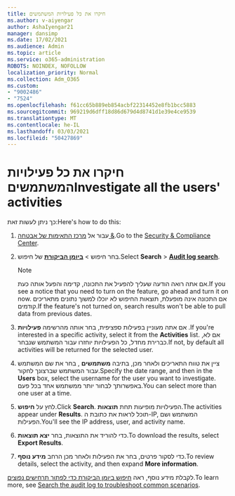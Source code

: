 ```yaml
---
title: חיקרו את כל פעילויות המשתמשים
ms.author: v-aiyengar
author: AshaIyengar21
manager: dansimp
ms.date: 17/02/2021
ms.audience: Admin
ms.topic: article
ms.service: o365-administration
ROBOTS: NOINDEX, NOFOLLOW
localization_priority: Normal
ms.collection: Adm_O365
ms.custom:
- "9002486"
- "7524"
ms.openlocfilehash: f61cc65b889eb854acbf22314452e8fb1bcc5883
ms.sourcegitcommit: 969219d6dff18d86d679d4d8741d1e39e4ce9539
ms.translationtype: MT
ms.contentlocale: he-IL
ms.lasthandoff: 03/03/2021
ms.locfileid: "50427869"
---
```

# <a name="investigate-all-the-users-activities"></a><span data-ttu-id="e1bf8-102">חיקרו את כל פעילויות המשתמשים</span><span class="sxs-lookup"><span data-stu-id="e1bf8-102">Investigate all the users' activities</span></span>

<span data-ttu-id="e1bf8-103">כך ניתן לעשות זאת:</span><span class="sxs-lookup"><span data-stu-id="e1bf8-103">Here's how to do this:</span></span>

1. <span data-ttu-id="e1bf8-104">עבור אל [מרכז התאימות של אבטחה &](https://go.microsoft.com/fwlink/p/?linkid=2077143).</span><span class="sxs-lookup"><span data-stu-id="e1bf8-104">Go to the [Security & Compliance Center](https://go.microsoft.com/fwlink/p/?linkid=2077143).</span></span>
1. <span data-ttu-id="e1bf8-105">בחר חיפוש  >  **[ביומן הביקורת](https://go.microsoft.com/fwlink/?linkid=2103759)** של חיפוש.</span><span class="sxs-lookup"><span data-stu-id="e1bf8-105">Select **Search** > **[Audit log search](https://go.microsoft.com/fwlink/?linkid=2103759)**.</span></span>
    > [!NOTE]
    > <span data-ttu-id="e1bf8-106">אם אתה רואה הודעה שעליך להפעיל את התכונה, קדימה והפעל אותה כעת.</span><span class="sxs-lookup"><span data-stu-id="e1bf8-106">If you see a notice that you need to turn on the feature, go ahead and turn it on now.</span></span> <span data-ttu-id="e1bf8-107">אם התכונה אינה מופעלת, תוצאות החיפוש לא יוכלו למשוך נתונים מתאריכים קודמים.</span><span class="sxs-lookup"><span data-stu-id="e1bf8-107">If the feature's not turned on, search results won't be able to pull data from previous dates.</span></span>

1. <span data-ttu-id="e1bf8-108">אם אתה מעוניין בפעילות ספציפית, בחר אותה מהרשימה **פעילויות** .</span><span class="sxs-lookup"><span data-stu-id="e1bf8-108">If you're interested in a specific activity, select it from the **Activities** list.</span></span> <span data-ttu-id="e1bf8-109">אם לא, כברירת מחדל, כל הפעילויות יוחזרו עבור המשתמש שנבחר.</span><span class="sxs-lookup"><span data-stu-id="e1bf8-109">If not, by default all activities will be returned for the selected user.</span></span>
1. <span data-ttu-id="e1bf8-110">ציין את טווח התאריכים ולאחר מכן, בתיבה **משתמשים** , בחר את שם המשתמש עבור המשתמש שברצונך לחקור.</span><span class="sxs-lookup"><span data-stu-id="e1bf8-110">Specify the date range, and then in the **Users** box, select the username for the user you want to investigate.</span></span> <span data-ttu-id="e1bf8-111">באפשרותך לבחור יותר ממשתמש אחד בכל פעם.</span><span class="sxs-lookup"><span data-stu-id="e1bf8-111">You can select more than one user at a time.</span></span>
1. <span data-ttu-id="e1bf8-112">לחץ על **חיפוש**.</span><span class="sxs-lookup"><span data-stu-id="e1bf8-112">Click **Search**.</span></span> <span data-ttu-id="e1bf8-113">הפעילויות מופיעות תחת **תוצאות**.</span><span class="sxs-lookup"><span data-stu-id="e1bf8-113">The activities appear under **Results**.</span></span> <span data-ttu-id="e1bf8-114">תוכל לראות את כתובת ה-IP, המשתמש ושם הפעילות.</span><span class="sxs-lookup"><span data-stu-id="e1bf8-114">You'll see the IP address, user, and activity name.</span></span>
1. <span data-ttu-id="e1bf8-115">כדי להוריד את התוצאות, בחר **יצא תוצאות**.</span><span class="sxs-lookup"><span data-stu-id="e1bf8-115">To download the results, select **Export Results**.</span></span>
1. <span data-ttu-id="e1bf8-116">כדי לסקור פרטים, בחר את הפעילות ולאחר מכן הרחב **מידע נוסף**.</span><span class="sxs-lookup"><span data-stu-id="e1bf8-116">To review details, select the activity, and then expand **More information**.</span></span>

<span data-ttu-id="e1bf8-117">לקבלת מידע נוסף, ראה [חיפוש ביומן הביקורת כדי לפתור תרחישים נפוצים](https://go.microsoft.com/fwlink/?linkid=2103944).</span><span class="sxs-lookup"><span data-stu-id="e1bf8-117">To learn more, see [Search the audit log to troubleshoot common scenarios](https://go.microsoft.com/fwlink/?linkid=2103944).</span></span>